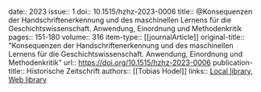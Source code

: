 date:: 2023
issue:: 1
doi:: 10.1515/hzhz-2023-0006
title:: @Konsequenzen der Handschriftenerkennung und des maschinellen Lernens für die Geschichtswissenschaft. Anwendung, Einordnung und Methodenkritik
pages:: 151-180
volume:: 316
item-type:: [[journalArticle]]
original-title:: "Konsequenzen der Handschriftenerkennung und des maschinellen Lernens für die Geschichtswissenschaft. Anwendung, Einordnung und Methodenkritik"
url:: https://doi.org/10.1515/hzhz-2023-0006
publication-title:: Historische Zeitschrift
authors:: [[Tobias Hodel]]
links:: [Local library](zotero://select/groups/2386895/items/79WDX8YE), [Web library](https://www.zotero.org/groups/2386895/items/79WDX8YE)
